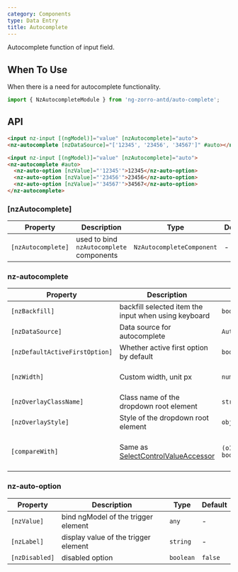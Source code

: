 ```yaml
---
category: Components
type: Data Entry
title: Autocomplete
---
```


Autocomplete function of input field.

## When To Use

When there is a need for autocomplete functionality.

```ts
import { NzAutocompleteModule } from 'ng-zorro-antd/auto-complete';
```

## API

```html
<input nz-input [(ngModel)]="value" [nzAutocomplete]="auto">
<nz-autocomplete [nzDataSource]="['12345', '23456', '34567']" #auto></nz-autocomplete>
```

```html
<input nz-input [(ngModel)]="value" [nzAutocomplete]="auto">
<nz-autocomplete #auto>
  <nz-auto-option [nzValue]="'12345'">12345</nz-auto-option>
  <nz-auto-option [nzValue]="'23456'">23456</nz-auto-option>
  <nz-auto-option [nzValue]="'34567'">34567</nz-auto-option>
</nz-autocomplete>
```

### [nzAutocomplete]

| Property | Description | Type | Default |
| --- | --- | --- | --- |
| `[nzAutocomplete]` | used to bind `nzAutocomplete` components | `NzAutocompleteComponent` | - |

### nz-autocomplete

| Property | Description | Type | Default |
| --- | --- | --- | --- |
| `[nzBackfill]` | backfill selected item the input when using keyboard | `boolean` | `false` |
| `[nzDataSource]` | Data source for autocomplete | `AutocompleteDataSource` | - |
| `[nzDefaultActiveFirstOption]` | Whether active first option by default | `boolean` | `true` |
| `[nzWidth]` | Custom width, unit px | `number` | trigger element width |
| `[nzOverlayClassName]` | Class name of the dropdown root element | `string` | - |
| `[nzOverlayStyle]` | Style of the dropdown root element | `object` | - |
| `[compareWith]` | Same as [SelectControlValueAccessor](https://angular.io/api/forms/SelectControlValueAccessor#caveat-option-selection) | `(o1: any, o2: any) => boolean` | `(o1: any, o2: any) => o1===o2` |

### nz-auto-option

| Property | Description | Type | Default |
| --- | --- | --- | --- |
| `[nzValue]` | bind ngModel of the trigger element  | `any` | - |
| `[nzLabel]` | display value of the trigger element  | `string` | - |
| `[nzDisabled]` | disabled option | `boolean` | `false` |